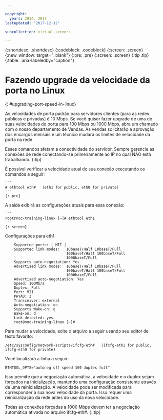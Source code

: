 ```yaml
---

copyright:
  years: 2014, 2017
lastupdated: "2017-12-12"

subcollection: virtual-servers

---
```


{:shortdesc: .shortdesc}
{:codeblock: .codeblock}
{:screen: .screen}
{:new_window: target="_blank"}
{:pre: .pre}
{:screen: .screen}
{:tip .tip}
{:table: .aria-labeledby="caption"}

# Fazendo upgrade da velocidade da porta no Linux
{: #upgrading-port-speed-in-linux}

As velocidades de porta padrão para servidores clientes (para as redes públicas e privadas) é 10 Mbps. Se você quiser fazer upgrade de uma de suas velocidades de porta para 100 Mbps ou 1000 Mbps, abra um chamado com o nosso departamento de Vendas. As vendas solicitarão a aprovação dos encargos mensais e um técnico mudará os limites de velocidade da porta na rede.

Esses comandos afetam a conectividade do servidor. Sempre gerencie as conexões de rede conectando-se primeiramente ao IP no qual NÃO está trabalhando.
{:tip}

É possível verificar a velocidade atual de sua conexão executando os comandos a seguir:

    ```
    # ethtool eth#   (eth1 for public, eth0 for private)
    ```
    {: pre}

A saída exibirá as configurações atuais para essa conexão:

    ```
    root@noc-training-linux [~]# ethtool eth1
    ```
    {: screen}

Configurações para eth1:

        Supported ports: [ MII ]
        Supported link modes:   10baseT/Half 10baseT/Full
                                100baseT/Half 100baseT/Full
                                1000baseT/Full
        Supports auto-negotiation: Yes
        Advertised link modes:  10baseT/Half 10baseT/Full
                                100baseT/Half 100baseT/Full
                                1000baseT/Full
        Advertised auto-negotiation: Yes
        Speed: 100Mb/s
        Duplex: Full
        Port: MII
        PHYAD: 3
        Transceiver: external
        Auto-negotiation: on
        Supports Wake-on: g
        Wake-on: d
        Link detected: yes
        root@noc-training-linux [~]#

Para mudar a velocidade, edite o arquivo a seguir usando seu editor de texto favorito:

    /etc/sysconfig/network-scripts/ifcfg-eth#   (ifcfg-eth1 for public, ifcfg-eth0 for private)

Você localizará a linha a seguir:

    ETHTOOL_OPTS="autoneg off speed 100 duplex full"

Isso permite que a negociação automática, a velocidade e o duplex sejam forçados na inicialização, mantendo uma configuração consistente através de uma reinicialização.
A velocidade pode ser modificada para corresponder à sua nova velocidade da porta. Isso requer uma reinicialização da rede antes do uso da nova velocidade.

Todas as conexões forçadas a 1000 Mbps devem ter a negociação automática ativada no arquivo ifcfg-eth#.
{: tip}
